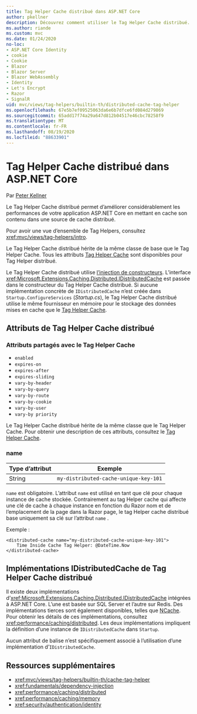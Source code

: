 ```yaml
---
title: Tag Helper Cache distribué dans ASP.NET Core
author: pkellner
description: Découvrez comment utiliser le Tag Helper Cache distribué.
ms.author: riande
ms.custom: mvc
ms.date: 01/24/2020
no-loc:
- ASP.NET Core Identity
- cookie
- Cookie
- Blazor
- Blazor Server
- Blazor WebAssembly
- Identity
- Let's Encrypt
- Razor
- SignalR
uid: mvc/views/tag-helpers/builtin-th/distributed-cache-tag-helper
ms.openlocfilehash: 67e5b7ef09525063da6e6b7dfce6fd084d279869
ms.sourcegitcommit: 65add17f74a29a647d812b04517e46cbc78258f9
ms.translationtype: MT
ms.contentlocale: fr-FR
ms.lasthandoff: 08/19/2020
ms.locfileid: "88633901"
---
```

# <a name="distributed-cache-tag-helper-in-aspnet-core"></a>Tag Helper Cache distribué dans ASP.NET Core

Par [Peter Kellner](https://peterkellner.net)

Le Tag Helper Cache distribué permet d’améliorer considérablement les performances de votre application ASP.NET Core en mettant en cache son contenu dans une source de cache distribué.

Pour avoir une vue d’ensemble de Tag Helpers, consultez <xref:mvc/views/tag-helpers/intro>.

Le Tag Helper Cache distribué hérite de la même classe de base que le Tag Helper Cache. Tous les attributs [Tag Helper Cache](xref:mvc/views/tag-helpers/builtin-th/cache-tag-helper) sont disponibles pour Tag Helper distribué.

Le Tag Helper Cache distribué utilise [l’injection de constructeurs](xref:fundamentals/dependency-injection#constructor-injection-behavior). L’interface <xref:Microsoft.Extensions.Caching.Distributed.IDistributedCache> est passée dans le constructeur du Tag Helper Cache distribué. Si aucune implémentation concrète de `IDistributedCache` n’est créée dans `Startup.ConfigureServices` (*Startup.cs*), le Tag Helper Cache distribué utilise le même fournisseur en mémoire pour le stockage des données mises en cache que le [Tag Helper Cache](xref:mvc/views/tag-helpers/builtin-th/cache-tag-helper).

## <a name="distributed-cache-tag-helper-attributes"></a>Attributs de Tag Helper Cache distribué

### <a name="attributes-shared-with-the-cache-tag-helper"></a>Attributs partagés avec le Tag Helper Cache

* `enabled`
* `expires-on`
* `expires-after`
* `expires-sliding`
* `vary-by-header`
* `vary-by-query`
* `vary-by-route`
* `vary-by-cookie`
* `vary-by-user`
* `vary-by priority`

Le Tag Helper Cache distribué hérite de la même classe que le Tag Helper Cache. Pour obtenir une description de ces attributs, consultez le [Tag Helper Cache](xref:mvc/views/tag-helpers/builtin-th/cache-tag-helper).

### <a name="name"></a>name

| Type d’attribut | Exemple                               |
| -------------- | ------------------------------------- |
| String         | `my-distributed-cache-unique-key-101` |

`name` est obligatoire. L’attribut `name` est utilisé en tant que clé pour chaque instance de cache stockée. Contrairement au tag Helper cache qui affecte une clé de cache à chaque instance en fonction du Razor nom et de l’emplacement de la page dans la Razor page, le tag Helper cache distribué base uniquement sa clé sur l’attribut `name` .

Exemple :

```cshtml
<distributed-cache name="my-distributed-cache-unique-key-101">
    Time Inside Cache Tag Helper: @DateTime.Now
</distributed-cache>
```

## <a name="distributed-cache-tag-helper-idistributedcache-implementations"></a>Implémentations IDistributedCache de Tag Helper Cache distribué

Il existe deux implémentations d’<xref:Microsoft.Extensions.Caching.Distributed.IDistributedCache> intégrées à ASP.NET Core. L’une est basée sur SQL Server et l’autre sur Redis. Des implémentations tierces sont également disponibles, telles que [NCache](http://www.alachisoft.com/ncache/aspnet-core-idistributedcache-ncache.html). Pour obtenir les détails de ces implémentations, consultez <xref:performance/caching/distributed>. Les deux implémentations impliquent la définition d’une instance de `IDistributedCache` dans `Startup`.

Aucun attribut de balise n’est spécifiquement associé à l’utilisation d’une implémentation d’`IDistributedCache`.

## <a name="additional-resources"></a>Ressources supplémentaires

* <xref:mvc/views/tag-helpers/builtin-th/cache-tag-helper>
* <xref:fundamentals/dependency-injection>
* <xref:performance/caching/distributed>
* <xref:performance/caching/memory>
* <xref:security/authentication/identity>
